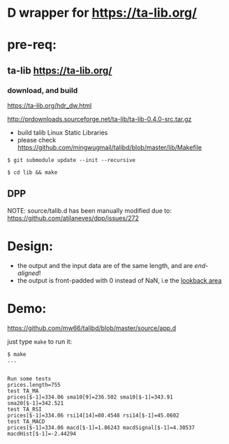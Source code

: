 

# D wrapper for https://ta-lib.org/

# pre-req:
## ta-lib https://ta-lib.org/
### download, and build

https://ta-lib.org/hdr_dw.html

http://prdownloads.sourceforge.net/ta-lib/ta-lib-0.4.0-src.tar.gz

* build talib Linux Static Libraries
* please check https://github.com/mingwugmail/talibd/blob/master/lib/Makefile
```
$ git submodule update --init --recursive

$ cd lib && make
```

## DPP
NOTE: source/talib.d has been manually modified due to: 
https://github.com/atilaneves/dpp/issues/272


# Design:

* the output and the input data are of the same length, and are *end-aligned*!
* the output is front-padded with 0 instead of NaN, i.e the [lookback area](https://www.ta-lib.org/d_api/d_api.html#Output%20Size)

# Demo:

https://github.com/mw66/talibd/blob/master/source/app.d

just type `make` to run it:
```
$ make
...


Run some tests
prices.length=755
test TA_MA
prices[$-1]=334.06 sma10[9]=236.502 sma10[$-1]=343.91 sma20[$-1]=342.521
test TA_RSI
prices[$-1]=334.06 rsi14[14]=80.4548 rsi14[$-1]=45.0602
test TA_MACD
prices[$-1]=334.06 macd[$-1]=1.86243 macdSignal[$-1]=4.30537 macdHist[$-1]=-2.44294

```
